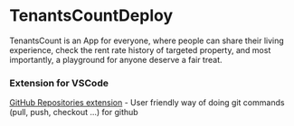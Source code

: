 # TenantsCountDeploy
TenantsCount is an App for everyone, where people can share their living experience, check the rent rate history of targeted property, and most importantly, a playground for anyone deserve a fair treat. 

### Extension for VSCode

[GitHub Repositories extension](https://code.visualstudio.com/docs/editor/github#_github-repositories-extension) - User friendly way of doing git commands (pull, push, checkout ...) for github